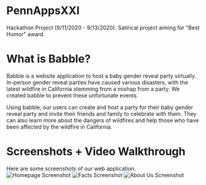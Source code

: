 # PennAppsXXI
Hackathon Project (9/11/2020 - 9/13/2020). Satirical project aiming for "Best Humor" award.

# What is Babble?
Babble is a website application to host a baby gender reveal party virtually. In-person gender reveal parties have caused various disasters, with the latest wildfire in California stemming from a mishap from a party. We created babble to prevent these unfortunate events.

Using babble, our users can create and host a party for their baby gender reveal party and invite their friends and family to celebrate with them. They can also learn more about the dangers of wildfires and help those who have been affected by the wildfire in California. 

# Screenshots + Video Walkthrough
Here are some screenshots of our web application.
<img src='mysite/image/homepage.jpg' title='homepage' width='' alt='Homepage Screenshot' />
<img src='mysite/image/facts.jpg' title='facts' width='' alt='Facts Screenshot' />
<img src='mysite/image/about_us.jpg' title='about us' width='' alt='About Us Screenshot' />
